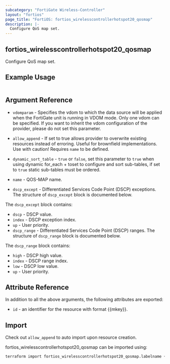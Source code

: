 ```yaml
---
subcategory: "FortiGate Wireless-Controller"
layout: "fortios"
page_title: "FortiOS: fortios_wirelesscontrollerhotspot20_qosmap"
description: |-
  Configure QoS map set.
---
```


## fortios_wirelesscontrollerhotspot20_qosmap
Configure QoS map set.

## Example Usage

```hcl

```

## Argument Reference
* `vdomparam` - Specifies the vdom to which the data source will be applied when the FortiGate unit is running in VDOM mode. Only one vdom can be specified. If you want to inherit the vdom configuration of the provider, please do not set this parameter.
* `allow_append` - If set to true allows provider to overwrite existing resources instead of erroring. Useful for brownfield implementations. Use with caution! Requires `name` to be defined.
* `dynamic_sort_table` - `true` or `false`, set this parameter to `true` when using dynamic for_each + toset to configure and sort sub-tables, if set to `true` static sub-tables must be ordered.

* `name` - QOS-MAP name.
* `dscp_except` - Differentiated Services Code Point (DSCP) exceptions. The structure of `dscp_except` block is documented below.

The `dscp_except` block contains:

* `dscp` - DSCP value.
* `index` - DSCP exception index.
* `up` - User priority.
* `dscp_range` - Differentiated Services Code Point (DSCP) ranges. The structure of `dscp_range` block is documented below.

The `dscp_range` block contains:

* `high` - DSCP high value.
* `index` - DSCP range index.
* `low` - DSCP low value.
* `up` - User priority.

## Attribute Reference

In addition to all the above arguments, the following attributes are exported:
* `id` - an identifier for the resource with format {{mkey}}.

## Import

Check out `allow_append` to auto import upon resource creation.

fortios_wirelesscontrollerhotspot20_qosmap can be imported using:
```sh
terraform import fortios_wirelesscontrollerhotspot20_qosmap.labelname {{mkey}}
```
